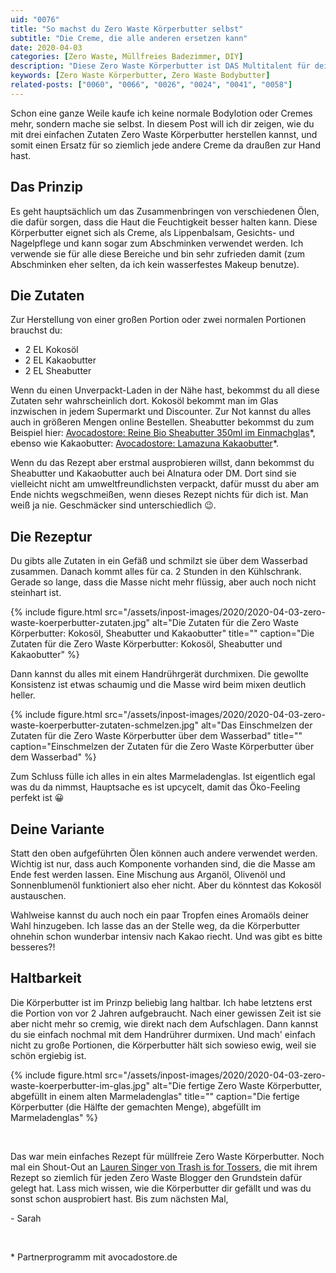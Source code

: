 ```yaml
---
uid: "0076"
title: "So machst du Zero Waste Körperbutter selbst"
subtitle: "Die Creme, die alle anderen ersetzen kann"
date: 2020-04-03
categories: [Zero Waste, Müllfreies Badezimmer, DIY]
description: "Diese Zero Waste Körperbutter ist DAS Multitalent für dein müllfreies Badezimmer. Sie ist einfach herzustellen und kann für vieles verwendet werden."
keywords: [Zero Waste Körperbutter, Zero Waste Bodybutter]
related-posts: ["0060", "0066", "0026", "0024", "0041", "0058"]
---
```

Schon eine ganze Weile kaufe ich keine normale Bodylotion oder Cremes mehr, sondern mache sie selbst. In diesem Post will ich dir zeigen, wie du mit drei einfachen Zutaten Zero Waste Körperbutter herstellen kannst, und somit einen Ersatz für so ziemlich jede andere Creme da draußen zur Hand hast.

## Das Prinzip
Es geht hauptsächlich um das Zusammenbringen von verschiedenen Ölen, die dafür sorgen, dass die Haut die Feuchtigkeit besser halten kann. Diese Körperbutter eignet sich als Creme, als Lippenbalsam, Gesichts- und Nagelpflege und kann sogar zum Abschminken verwendet werden. Ich verwende sie für alle diese Bereiche und bin sehr zufrieden damit (zum Abschminken eher selten, da ich kein wasserfestes Makeup benutze).

## Die Zutaten
Zur Herstellung von einer großen Portion oder zwei normalen Portionen brauchst du:
* 2 EL Kokosöl
* 2 EL Kakaobutter
* 2 EL Sheabutter

Wenn du einen Unverpackt-Laden in der Nähe hast, bekommst du all diese Zutaten sehr wahrscheinlich dort. Kokosöl bekommt man im Glas inzwischen in jedem Supermarkt und Discounter. Zur Not kannst du alles auch in größeren Mengen online Bestellen. Sheabutter bekommst du zum Beispiel hier: [Avocadostore: Reine Bio Sheabutter 350ml im Einmachglas](https://www.awin1.com/cread.php?awinmid=19075&awinaffid=675357&clickref=&ued=https%3A%2F%2Fwww.avocadostore.de%2Fproducts%2F141328-reine-bio-sheabutter-350ml-im-einmachglas-finigrana)\*, ebenso wie Kakaobutter: [Avocadostore: Lamazuna Kakaobutter](https://www.awin1.com/cread.php?awinmid=19075&awinaffid=675357&clickref=&ued=https%3A%2F%2Fwww.avocadostore.de%2Fproducts%2F93217-kakaobutter-lamazuna-2)\*.

Wenn du das Rezept aber erstmal ausprobieren willst, dann bekommst du Sheabutter und Kakaobutter auch bei Alnatura oder DM. Dort sind sie vielleicht nicht am umweltfreundlichsten verpackt, dafür musst du aber am Ende nichts wegschmeißen, wenn dieses Rezept nichts für dich ist. Man weiß ja nie. Geschmäcker sind unterschiedlich 😉.

## Die Rezeptur
Du gibts alle Zutaten in ein Gefäß und schmilzt sie über dem Wasserbad zusammen. Danach kommt alles für ca. 2 Stunden in den Kühlschrank. Gerade so lange, dass die Masse nicht mehr flüssig, aber auch noch nicht steinhart ist.

{% include figure.html src="/assets/inpost-images/2020/2020-04-03-zero-waste-koerperbutter-zutaten.jpg" alt="Die Zutaten für die Zero Waste Körperbutter: Kokosöl, Sheabutter und Kakaobutter" title="" caption="Die Zutaten für die Zero Waste Körperbutter: Kokosöl, Sheabutter und Kakaobutter" %}

Dann kannst du alles mit einem Handrührgerät durchmixen. Die gewollte Konsistenz ist etwas schaumig und die Masse wird beim mixen deutlich heller.

{% include figure.html src="/assets/inpost-images/2020/2020-04-03-zero-waste-koerperbutter-zutaten-schmelzen.jpg" alt="Das Einschmelzen der Zutaten für die Zero Waste Körperbutter über dem Wasserbad" title="" caption="Einschmelzen der Zutaten für die Zero Waste Körperbutter über dem Wasserbad" %}

Zum Schluss fülle ich alles in ein altes Marmeladenglas. Ist eigentlich egal was du da nimmst, Hauptsache es ist upcycelt, damit das Öko-Feeling perfekt ist 😀

## Deine Variante
Statt den oben aufgeführten Ölen können auch andere verwendet werden. Wichtig ist nur, dass auch Komponente vorhanden sind, die die Masse am Ende fest werden lassen. Eine Mischung aus Arganöl, Olivenöl und Sonnenblumenöl funktioniert also eher nicht. Aber du könntest das Kokosöl austauschen.

Wahlweise kannst du auch noch ein paar Tropfen eines Aromaöls deiner Wahl hinzugeben. Ich lasse das an der Stelle weg, da die Körperbutter ohnehin schon wunderbar intensiv nach Kakao riecht. Und was gibt es bitte besseres?!

## Haltbarkeit
Die Körperbutter ist im Prinzp beliebig lang haltbar. Ich habe letztens erst die Portion von vor 2 Jahren aufgebraucht. Nach einer gewissen Zeit ist sie aber nicht mehr so cremig, wie direkt nach dem Aufschlagen. Dann kannst du sie einfach nochmal mit dem Handrührer durmixen. Und mach' einfach nicht zu große Portionen, die Körperbutter hält sich sowieso ewig, weil sie schön ergiebig ist.

{% include figure.html src="/assets/inpost-images/2020/2020-04-03-zero-waste-koerperbutter-im-glas.jpg" alt="Die fertige Zero Waste Körperbutter, abgefüllt in einem alten Marmeladenglas" title="" caption="Die fertige Körperbutter (die Hälfte der gemachten Menge), abgefüllt im Marmeladenglas" %}

&nbsp;

Das war mein einfaches Rezept für müllfreie Zero Waste Körperbutter. Noch mal ein Shout-Out an [Lauren Singer von Trash is for Tossers](http://trashisfortossers.com/), die mit ihrem Rezept so ziemlich für jeden Zero Waste Blogger den Grundstein dafür gelegt hat. Lass mich wissen, wie die Körperbutter dir gefällt und was du sonst schon ausprobiert hast. Bis zum nächsten Mal,

\- Sarah

&nbsp;

\* Partnerprogramm mit avocadostore.de
